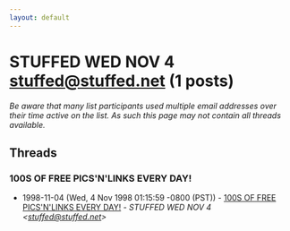 ```yaml
---
layout: default
---
```


# STUFFED WED NOV 4 <stuffed@stuffed.net> (1 posts)

_Be aware that many list participants used multiple email addresses over their time active on the list. As such this page may not contain all threads available._

## Threads

### 100S OF FREE PICS'N'LINKS EVERY DAY!
+ 1998-11-04 (Wed, 4 Nov 1998 01:15:59 -0800 (PST)) - [100S OF FREE PICS'N'LINKS EVERY DAY!](/archive/1998/11/b8b39812e9834f42ccdb593767418c177fda35c62cb7b7a43269e1f4ad154ad3) - _STUFFED WED NOV 4 \<stuffed@stuffed.net\>_

